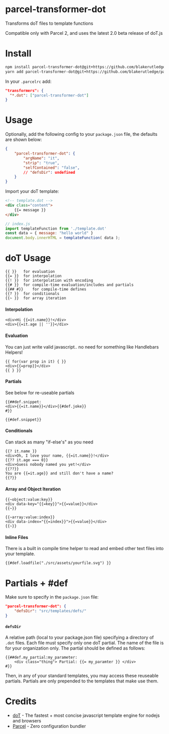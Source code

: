 # parcel-transformer-dot

Transforms doT files to template functions

Compatible only with Parcel 2, and uses the latest 2.0 beta release of doT.js

# Install

```bash
npm install parcel-transformer-dot@git+https://github.com/blakerutledge/parcel-transformer-dot
yarn add parcel-transformer-dot@git+https://github.com/blakerutledge/parcel-transformer-dot
```

In your `.parcelrc` add: 
```json
"transformers": {
  "*.dot": ["parcel-transformer-dot"]
}
```

# Usage

Optionally, add the following config to your `package.json` file, the defaults are shown below:

```json
{
    "parcel-transformer-dot": {
        "argName": "it",
        "strip": "true",
        "selfContained": "false",
        // "defsDir": undefined
    }
}
```

Import your doT template:  

```html
<!-- template.dot -->
<div class="content">
    {{= message }}
</div>
```

```javascript
// index.js
import templateFunction from './template.dot'
const data = { message: "hello world" }
document.body.innerHTML = templateFunction( data );
```

# doT Usage

```
{{ }}	for evaluation
{{= }}	for interpolation
{{! }}	for interpolation with encoding
{{# }}	for compile-time evaluation/includes and partials
{{## #}}	for compile-time defines
{{? }}	for conditionals
{{~ }}	for array iteration
```
#### Interpolation
```
<div>Hi {{=it.name}}!</div>
<div>{{=it.age || ''}}</div>
```

#### Evaluation
You can just write valid javascript.. no need for something like Handlebars Helpers!
```
{{ for(var prop in it) { }}
<div>{{=prop}}</div>
{{ } }}
```

#### Partials
See below for re-useable partials
```
{{##def.snippet:
<div>{{=it.name}}</div>{{#def.joke}}
#}}

{{#def.snippet}}
```

#### Conditionals
Can stack as many "if-else's" as you need
```
{{? it.name }}
<div>Oh, I love your name, {{=it.name}}!</div>
{{?? it.age === 0}}
<div>Guess nobody named you yet!</div>
{{??}}
You are {{=it.age}} and still don't have a name?
{{?}}
```

#### Array and Object Iteration
```
{{~object:value:key}}
<div data-key="{{=key}}">{{=value}}</div>
{{~}}

{{~array:value:index}}
<div data-index="{{=index}}">{{=value}}</div>
{{~}}
```

#### Inline Files

There is a built in compile time helper to read and embed other text files into your template.

```
{{#def.loadfile("./src/assets/yourfile.svg") }}
```

# Partials + #def

Make sure to specify in the `package.json` file:

```json
"parcel-transformer-dot": {
    "defsDir": "src/templates/defs/"
}
```

#### `defsDir`
A relative path (local to your package.json file) specifying a directory of `.dot` files. Each file must specify only one doT partial. The name of the file is for your organization only. The partial should be defined as follows:
```
{{##def.my_partial:my_parameter:
    <div class="thing"> Partial: {{= my_paramter }} </div>
#}}
```

Then, in any of your standard templates, you may access these reuseable partials. Partials are only prepended to the templates that make use them.


# Credits
 - [doT](http://olado.github.io/doT/index.html) - The fastest + most concise javascript template engine for nodejs and browsers
 - [Parcel](https://parceljs.org/) - Zero configuration bundler